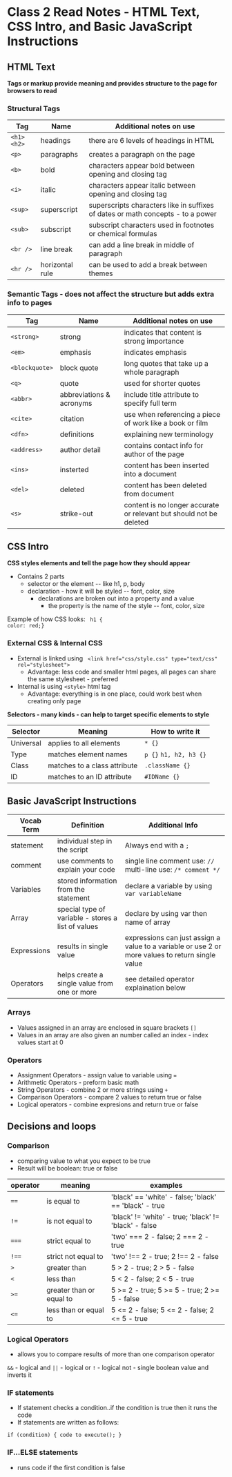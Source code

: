 # Class 2 Read Notes - HTML Text, CSS Intro, and Basic JavaScript Instructions

## HTML Text

**Tags or markup provide meaning and provides structure to the page for browsers to read** 

### Structural Tags 

|**Tag** | **Name** | **Additional notes on use** |
|-------------------|-----------------------|---------------|
| `<h1>` `<h2>` | headings | there are 6 levels of headings in HTML |
| `<p>` | paragraphs | creates a paragraph on the page |
| `<b>` | bold | characters appear bold between opening and closing tag |
| `<i>` | italic| characters appear italic between opening and closing tag |
| `<sup>` | superscript | superscripts characters like in suffixes of dates or math concepts - to a power| 
| `<sub>` | subscript| subscript characters used in footnotes or chemical formulas | 
| `<br />` | line break | can add a line break in middle of paragraph |
| `<hr />` | horizontal rule | can be used to add a break between themes |


### Semantic Tags - does not affect the structure but adds extra info to pages

|**Tag** | **Name** | **Additional notes on use** |
|-------------------|-----------------------|---------------|
| `<strong>` | strong | indicates that content is strong importance |
| `<em>` | emphasis | indicates emphasis |
| `<blockquote>` | block quote | long quotes that take up a whole paragraph |
| `<q>` | quote | used for shorter quotes |
| `<abbr>` | abbreviations & acronyms | include title attribute to specify full term| 
| `<cite>` | citation | use when referencing a piece of work like a book or film | 
| `<dfn>` | definitions | explaining new terminology |
| `<address>` | author detail | contains contact info for author of the page |
| `<ins>` | insterted | content has been inserted into a document |
| `<del>` | deleted | content has been deleted from document |
| `<s>` | strike-out | content is no longer accurate or relevant but should not be deleted |


## CSS Intro

**CSS styles elements and tell the page how they should appear**

- Contains 2 parts
   - selector or the element -- like h1, p, body
   - declaration - how it will be styled -- font, color, size
     - declarations are broken out into a property and a value
        - the property is the name of the style -- font, color, size

Example of how CSS looks:
``` h1 {```   
            ```color: red;}```    

### External CSS & Internal CSS
 - External is linked using ``` <link href="css/style.css" type="text/css" rel="stylesheet">```
    - Advantage: less code and smaller html pages, all pages can share the same stylesheet - preferred
 - Internal is using ``` <style> ``` html tag 
    - Advantage: everything is in one place, could work best when creating only page 


**Selectors - many kinds - can help to target specific elements to style**

|**Selector** | **Meaning** | **How to write it** |
|-------------------|-----------------------|---------------|
| Universal | applies to all elements | `* {}` |
| Type | matches element names | `p {}` `h1, h2, h3 {}` |
| Class | matches to a class attribute | `.className {}` |
| ID | matches to an ID attribute | `#IDName {}` |


## Basic JavaScript Instructions

|**Vocab Term** | **Definition** | **Additional Info** |
|-------------------|-----------------------|---------------|
| statement | individual step in the script | Always end with a `;` |
| comment | use comments to explain your code | single line comment use: `//` multi-line use: `/* comment */` |
| Variables | stored information from the statement | declare a variable by using ` var variableName` |
| Array | special type of variable - stores a list of values | declare by using var then name of array |
| Expressions | results in single value | expressions can just assign a value to a variable  or use 2 or more values to return single value |
| Operators | helps create a single value from one or more | see detailed operator explaination below |


### Arrays
- Values assigned in an array are enclosed in square brackets `[]`
- Values in an array are also given an number called an index - index values start at 0


### Operators
- Assignment Operators - assign value to variable using ` = `
- Arithmetic Operators - preform basic math 
- String Operators - combine 2 or more strings using ` + `
- Comparison Operators - compare 2 values to return true or false
- Logical operators - combine expresions and return true or false 

## Decisions and loops

### Comparison
- comparing value to what you expect to be true
- Result will be boolean: true or false


|**operator** | **meaning** | **examples** 
|-------------------|-----------------------|---------------|
|`==` | is equal to | 'black' == 'white' - false; 'black' == 'black' - true|
|`!=`| is not equal to | 'black' != 'white' - true; 'black' != 'black' - false |
|`===` | strict equal to | 'two' === 2 - false; 2 === 2 - true |
|`!==`| strict not equal to| 'two' !== 2 - true; 2 !== 2 - false |
|`>`| greater than | 5 > 2 - true; 2 > 5 - false| 
|`<`| less than|  5 < 2 - false; 2 < 5 - true| 
|`>=`| greater than or equal to | 5 >= 2 - true; 5 >= 5 - true; 2 >= 5 - false|
|`<=`| less than or equal to| 5 <= 2 - false; 5 <= 2 - false; 2 <= 5 - true|

### Logical Operators
- allows you to compare results of more than one comparison operator

``` && ``` - logical and 
``` || ``` - logical or
``` ! ``` - logical not - single boolean value and inverts it

### IF statements
- If statement checks a condition..if the condition is true then it runs the code
- If statements are written as follows:

`if (condition) {
    code to execute();
}` 

### IF...ELSE statements
- runs code if the first condition is false